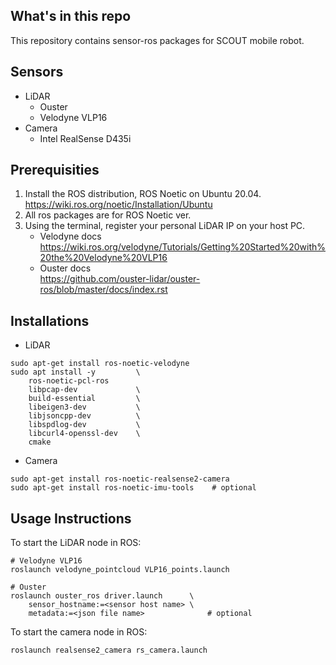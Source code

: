 ## What's in this repo
This repository contains sensor-ros packages for SCOUT mobile robot.

## Sensors
* LiDAR
    * Ouster
    * Velodyne VLP16
* Camera
    * Intel RealSense D435i

## Prerequisities
1. Install the ROS distribution, ROS Noetic on Ubuntu 20.04.<br/>
https://wiki.ros.org/noetic/Installation/Ubuntu
2. All ros packages are for ROS Noetic ver.
3. Using the terminal, register your personal LiDAR IP on your host PC. <br/>
    * Velodyne docs
    https://wiki.ros.org/velodyne/Tutorials/Getting%20Started%20with%20the%20Velodyne%20VLP16
    * Ouster docs <br/>
    https://github.com/ouster-lidar/ouster-ros/blob/master/docs/index.rst

## Installations
* LiDAR
```
sudo apt-get install ros-noetic-velodyne
sudo apt install -y         \
    ros-noetic-pcl-ros
    libpcap-dev             \
    build-essential         \
    libeigen3-dev           \
    libjsoncpp-dev          \
    libspdlog-dev           \
    libcurl4-openssl-dev    \
    cmake
```
* Camera
```
sudo apt-get install ros-noetic-realsense2-camera
sudo apt-get install ros-noetic-imu-tools    # optional
```
## Usage Instructions
To start the LiDAR node in ROS:
```
# Velodyne VLP16
roslaunch velodyne_pointcloud VLP16_points.launch

# Ouster
roslaunch ouster_ros driver.launch      \
    sensor_hostname:=<sensor host name> \
    metadata:=<json file name>              # optional
```
To start the camera node in ROS:
```
roslaunch realsense2_camera rs_camera.launch
```
